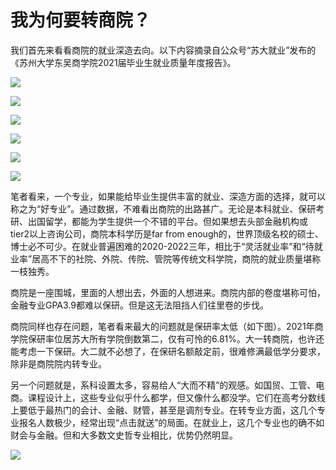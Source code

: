 # 我为何要转商院？

我们首先来看看商院的就业深造去向。以下内容摘录自公众号“苏大就业”发布的《苏州大学东吴商学院2021届毕业生就业质量年度报告》。

![](https://s3.bmp.ovh/imgs/2022/06/16/85a5f2bf34802dbd.png)

![](https://s3.bmp.ovh/imgs/2022/06/16/5ea54d0d99115731.png)

![](https://s3.bmp.ovh/imgs/2022/06/16/87b4351e9263d3c9.png)

![](https://s3.bmp.ovh/imgs/2022/06/16/5305244e57bc3704.png)

![](https://s3.bmp.ovh/imgs/2022/06/16/4f7ecaf9fb10d0ac.png)

![](https://s3.bmp.ovh/imgs/2022/06/16/9cc219a1916f8ad8.png)

笔者看来，一个专业，如果能给毕业生提供丰富的就业、深造方面的选择，就可以称之为“好专业”。通过数据，不难看出商院的出路甚广。无论是本科就业、保研考研、出国留学，都能为学生提供一个不错的平台。但如果想去头部金融机构或tier2以上咨询公司，商院本科学历是far from enough的，世界顶级名校的硕士、博士必不可少。在就业普遍困难的2020-2022三年，相比于“灵活就业率”和“待就业率”居高不下的社院、外院、传院、管院等传统文科学院，商院的就业质量堪称一枝独秀。

商院是一座围城，里面的人想出去，外面的人想进来。商院内部的卷度堪称可怕，金融专业GPA3.9都难以保研。但是这无法阻挡人们往里卷的步伐。

商院同样也存在问题，笔者看来最大的问题就是保研率太低（如下图）。2021年商学院保研率位居苏大所有学院倒数第二，仅有可怜的6.81%。大一转商院，也许还能考虑一下保研。大二就不必想了，在保研名额敲定前，很难修满最低学分要求，除非是商院院内转专业。

另一个问题就是，系科设置太多，容易给人“大而不精”的观感。如国贸、工管、电商。课程设计上，这些专业似乎什么都学，但又像什么都没学。它们在高考分数线上要低于最热门的会计、金融、财管，甚至是调剂专业。在转专业方面，这几个专业报名人数极少，经常出现“点击就送”的局面。在就业上，这几个专业也的确不如财会与金融。但和大多数文史哲专业相比，优势仍然明显。

![](https://s3.bmp.ovh/imgs/2022/06/16/3ff60a189645f599.png)